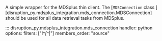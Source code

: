 
A simple wrapper for the MDSplus thin client. The [`MDSConnection` class ][disruption_py.mdsplus_integration.mds_connection.MDSConnection] should be used for all data retrieval tasks from MDSplus.

::: disruption_py.mdsplus_integration.mds_connection
    handler: python
    options:
        filters: ["!^_[^_]"]
		members_order: "source"